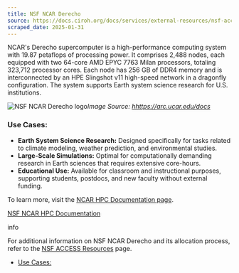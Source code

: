 ```yaml
---
title: NSF NCAR Derecho
source: https://docs.ciroh.org/docs/services/external-resources/nsf-access/derecho
scraped_date: 2025-01-31
---
```


NCAR's Derecho supercomputer is a high-performance computing system with 19.87 petaflops of processing power. It comprises 2,488 nodes, each equipped with two 64-core AMD EPYC 7763 Milan processors, totaling 323,712 processor cores. Each node has 256 GB of DDR4 memory and is interconnected by an HPE Slingshot v11 high-speed network in a dragonfly configuration. The system supports Earth system science research for U.S. institutions.

![NSF NCAR Derecho logo](https://ncar-hpc-docs-arc-iframe.readthedocs.io/compute-systems/derecho/media/Derecho_Logo_Landscape_NCARBlue.svg#only-light)_Image Source: [hhttps://arc.ucar.edu/docs](https://arc.ucar.edu/docs)_

### Use Cases:

- **Earth System Science Research:** Designed specifically for tasks related to climate modeling, weather prediction, and environmental studies.
- **Large-Scale Simulations:** Optimal for computationally demanding research in Earth sciences that requires extensive core-hours.
- **Educational Use:** Available for classroom and instructional purposes, supporting students, postdocs, and new faculty without external funding.

To learn more, visit the [NCAR HPC Documentation page](https://arc.ucar.edu/docs).

[NSF NCAR HPC Documentation](https://arc.ucar.edu/docs)

info

For additional information on NSF NCAR Derecho and its allocation process, refer to the [NSF ACCESS Resources](https://allocations.access-ci.org/resources) page.

- [Use Cases:](https://docs.ciroh.org/docs/services/external-resources/nsf-access/derecho/#use-cases)
